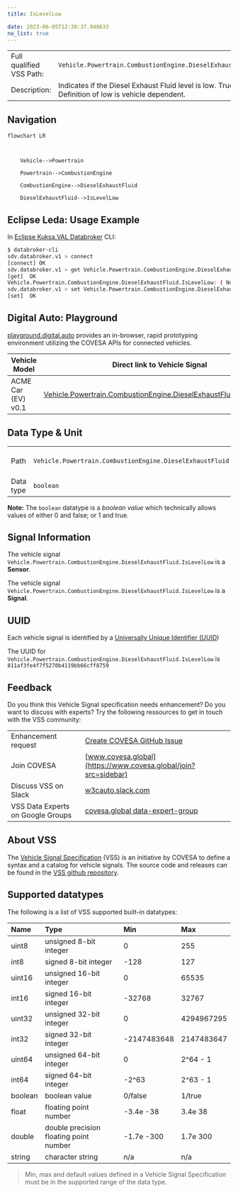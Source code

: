 ```yaml
---
title: IsLevelLow

date: 2023-06-05T12:38:37.948633
no_list: true
---
```



| | |
|---|---|
| Full qualified VSS Path: | `Vehicle.Powertrain.CombustionEngine.DieselExhaustFluid.IsLevelLow` |
| Description: | Indicates if the Diesel Exhaust Fluid level is low. True if level is low. Definition of low is vehicle dependent. |

## Navigation

```mermaid
flowchart LR



    Vehicle-->Powertrain

    Powertrain-->CombustionEngine

    CombustionEngine-->DieselExhaustFluid

    DieselExhaustFluid-->IsLevelLow

```

## Eclipse Leda: Usage Example

In [Eclipse Kuksa.VAL Databroker](https://github.com/eclipse/kuksa.val/tree/master/kuksa_databroker) CLI:



```bash
$ databroker-cli
sdv.databroker.v1 > connect
[connect] OK
sdv.databroker.v1 > get Vehicle.Powertrain.CombustionEngine.DieselExhaustFluid.IsLevelLow
[get]  OK
Vehicle.Powertrain.CombustionEngine.DieselExhaustFluid.IsLevelLow: ( NotAvailable )
sdv.databroker.v1 > set Vehicle.Powertrain.CombustionEngine.DieselExhaustFluid.IsLevelLow false
[set]  OK
```

## Digital Auto: Playground

[playground.digital.auto](http://digital.auto) provides an in-browser, rapid prototyping environment utilizing the COVESA APIs for connected vehicles. 

| Vehicle Model | Direct link to Vehicle Signal |
|---|---|
| ACME Car (EV) v0.1 | [Vehicle.Powertrain.CombustionEngine.DieselExhaustFluid.IsLevelLow](https://digitalauto.netlify.app/model/STLWzk1WyqVVLbfymb4f/cvi/list/Vehicle.Powertrain.CombustionEngine.DieselExhaustFluid.IsLevelLow/) |

## Data Type & Unit

| | | |
|---|---|---|
| Path | `Vehicle.Powertrain.CombustionEngine.DieselExhaustFluid.IsLevelLow` | [VSS: Addressing nodes](https://covesa.github.io/vehicle_signal_specification/rule_set/basics/) |
| Data type | `boolean` | [VSS: Datatypes](https://covesa.github.io/vehicle_signal_specification/rule_set/data_entry/data_types/) |









**Note:** The `boolean` datatype is a *boolean value* which technically allows values of either 0 and false; or 1 and true.





## Signal Information





The vehicle signal `Vehicle.Powertrain.CombustionEngine.DieselExhaustFluid.IsLevelLow` is a **Sensor**.

The vehicle signal `Vehicle.Powertrain.CombustionEngine.DieselExhaustFluid.IsLevelLow` is a **Signal**.



## UUID

Each vehicle signal is identified by a [Universally Unique Identifier (UUID](https://en.wikipedia.org/wiki/Universally_unique_identifier))

The UUID for `Vehicle.Powertrain.CombustionEngine.DieselExhaustFluid.IsLevelLow` is `811af3fe4f7f5270b4119bb66cff8759`


## Feedback

Do you think this Vehicle Signal specification needs enhancement? Do you want to discuss with experts? Try the following ressources to get in touch with the VSS community:

| | |
|---|---|
| Enhancement request | [Create COVESA GitHub Issue](https://github.com/COVESA/vehicle_signal_specification/issues/new?body=Please+describe+your+feedback&title=Signal+feedback+Vehicle.Powertrain.CombustionEngine.DieselExhaustFluid.IsLevelLow) |
| Join COVESA | [www.covesa.global](https://www.covesa.global/join?src=sidebar) |
| Discuss VSS on Slack | [w3cauto.slack.com](http://w3cauto.slack.com/) |
| VSS Data Experts on Google Groups | [covesa.global data-expert-group](https://groups.google.com/a/covesa.global/g/data-expert-group) |

## About VSS

The [Vehicle Signal Specification](https://covesa.github.io/vehicle_signal_specification/) (VSS)
is an initiative by COVESA to define a syntax and a catalog for vehicle signals.
The source code and releases can be found in the [VSS github repository](https://github.com/COVESA/vehicle_signal_specification).

## Supported datatypes

The following is a list of VSS supported built-in datatypes:

Name       | Type                       | Min  | Max
:----------|:---------------------------|:-----|:---
uint8      | unsigned 8-bit integer     | 0    | 255
int8       | signed 8-bit integer       | -128 | 127
uint16     | unsigned 16-bit integer    |  0   | 65535
int16      | signed 16-bit integer      | -32768 | 32767
uint32     | unsigned 32-bit integer    | 0 | 4294967295
int32      | signed 32-bit integer      | -2147483648 | 2147483647
uint64     | unsigned 64-bit integer    | 0    | 2^64 - 1
int64      | signed 64-bit integer      | -2^63 | 2^63 - 1
boolean    | boolean value              | 0/false | 1/true
float      | floating point number      | -3.4e -38 | 3.4e 38
double     | double precision floating point number | -1.7e -300 | 1.7e 300
string     | character string           | n/a  | n/a

> Min, max and default values defined in a Vehicle Signal Specification must be in the supported range of the data type.
